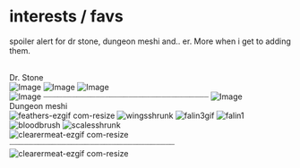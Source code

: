 # interests / favs
spoiler alert for dr stone, dungeon meshi and.. er. More when i get to adding them.



<br> Dr. Stone
<br> ![Image](https://github.com/user-attachments/assets/dbf93a31-fe60-4534-aaab-074f4d39110c)
![Image](https://github.com/user-attachments/assets/88965811-0e50-4003-9ce2-67c5a7cd910d)
![Image](https://github.com/user-attachments/assets/fa5d7348-67e5-4189-a0b7-a47af7d0db0f)
<br> ![Image](https://github.com/user-attachments/assets/0a67e774-cd0d-4534-b3e8-963e63798072) ┈┈┈┈┈┈┈┈┈┈┈┈┈┈┈┈┈┈┈┈┈┈┈┈┈┈┈┈┈┈┈┈┈┈┈ ![Image](https://github.com/user-attachments/assets/0a67e774-cd0d-4534-b3e8-963e63798072)
<br> Dungeon meshi
<br>![feathers-ezgif com-resize](https://github.com/user-attachments/assets/2c751383-129c-46b9-a15f-51ddfc372fca)
![wingsshrunk](https://github.com/user-attachments/assets/78c11202-fc37-48a0-b606-56da3775ab7d)
![falin3gif](https://github.com/user-attachments/assets/0cf2fe45-5331-4a00-973b-4eccc85e1f09)
![falin1](https://github.com/user-attachments/assets/63ba3488-88a6-4cfa-8696-b18aac60d61b)
![bloodbrush](https://github.com/user-attachments/assets/5e9277ed-1f06-4bde-bda5-4f7063d8b6e9)
![scalesshrunk](https://github.com/user-attachments/assets/66754046-948b-4b5b-932e-c8ee68ccd289)
<br>![clearermeat-ezgif com-resize](https://github.com/user-attachments/assets/66c9ee44-e085-4619-af23-2c435bd05a28)┈┈┈┈┈┈┈┈┈┈┈┈┈┈┈┈┈┈┈┈┈┈┈┈┈┈┈┈┈┈┈┈┈┈┈![clearermeat-ezgif com-resize](https://github.com/user-attachments/assets/6a5f8035-184e-4c79-be74-26c8f01ccdbc)
